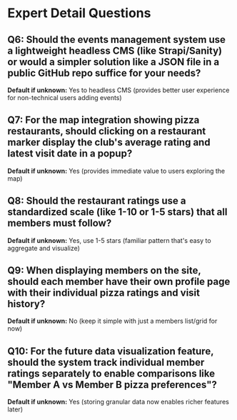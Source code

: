 # Expert Detail Questions

## Q6: Should the events management system use a lightweight headless CMS (like Strapi/Sanity) or would a simpler solution like a JSON file in a public GitHub repo suffice for your needs?
**Default if unknown:** Yes to headless CMS (provides better user experience for non-technical users adding events)

## Q7: For the map integration showing pizza restaurants, should clicking on a restaurant marker display the club's average rating and latest visit date in a popup?
**Default if unknown:** Yes (provides immediate value to users exploring the map)

## Q8: Should the restaurant ratings use a standardized scale (like 1-10 or 1-5 stars) that all members must follow?
**Default if unknown:** Yes, use 1-5 stars (familiar pattern that's easy to aggregate and visualize)

## Q9: When displaying members on the site, should each member have their own profile page with their individual pizza ratings and visit history?
**Default if unknown:** No (keep it simple with just a members list/grid for now)

## Q10: For the future data visualization feature, should the system track individual member ratings separately to enable comparisons like "Member A vs Member B pizza preferences"?
**Default if unknown:** Yes (storing granular data now enables richer features later)